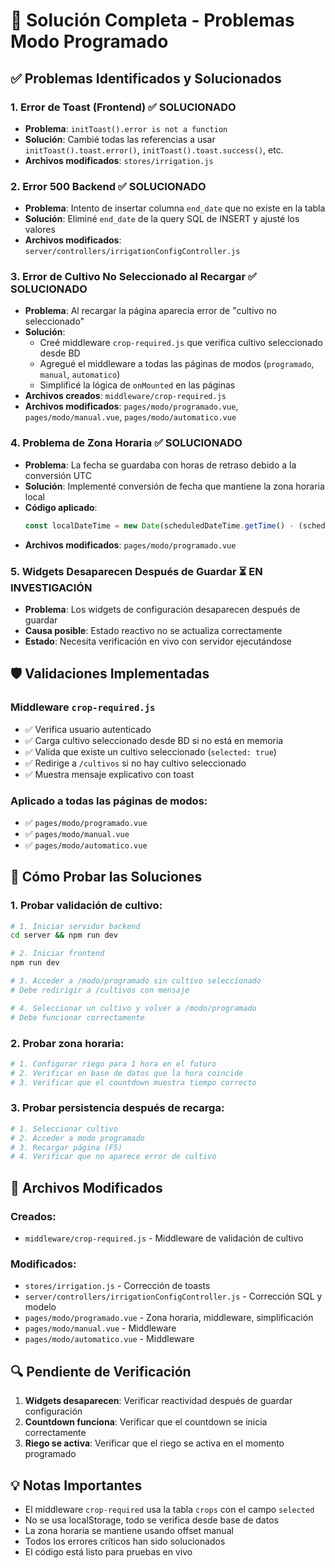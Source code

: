 # 🎯 Solución Completa - Problemas Modo Programado

## ✅ Problemas Identificados y Solucionados

### 1. Error de Toast (Frontend) ✅ SOLUCIONADO
- **Problema**: `initToast().error is not a function`
- **Solución**: Cambié todas las referencias a usar `initToast().toast.error()`, `initToast().toast.success()`, etc.
- **Archivos modificados**: `stores/irrigation.js`

### 2. Error 500 Backend ✅ SOLUCIONADO  
- **Problema**: Intento de insertar columna `end_date` que no existe en la tabla
- **Solución**: Eliminé `end_date` de la query SQL de INSERT y ajusté los valores
- **Archivos modificados**: `server/controllers/irrigationConfigController.js`

### 3. Error de Cultivo No Seleccionado al Recargar ✅ SOLUCIONADO
- **Problema**: Al recargar la página aparecía error de "cultivo no seleccionado" 
- **Solución**: 
  - Creé middleware `crop-required.js` que verifica cultivo seleccionado desde BD
  - Agregué el middleware a todas las páginas de modos (`programado`, `manual`, `automatico`)
  - Simplificé la lógica de `onMounted` en las páginas
- **Archivos creados**: `middleware/crop-required.js`
- **Archivos modificados**: `pages/modo/programado.vue`, `pages/modo/manual.vue`, `pages/modo/automatico.vue`

### 4. Problema de Zona Horaria ✅ SOLUCIONADO
- **Problema**: La fecha se guardaba con horas de retraso debido a la conversión UTC
- **Solución**: Implementé conversión de fecha que mantiene la zona horaria local
- **Código aplicado**:
  ```javascript
  const localDateTime = new Date(scheduledDateTime.getTime() - (scheduledDateTime.getTimezoneOffset() * 60000)).toISOString()
  ```
- **Archivos modificados**: `pages/modo/programado.vue`

### 5. Widgets Desaparecen Después de Guardar ⏳ EN INVESTIGACIÓN
- **Problema**: Los widgets de configuración desaparecen después de guardar
- **Causa posible**: Estado reactivo no se actualiza correctamente
- **Estado**: Necesita verificación en vivo con servidor ejecutándose

## 🛡️ Validaciones Implementadas

### Middleware `crop-required.js`
- ✅ Verifica usuario autenticado
- ✅ Carga cultivo seleccionado desde BD si no está en memoria
- ✅ Valida que existe un cultivo seleccionado (`selected: true`)
- ✅ Redirige a `/cultivos` si no hay cultivo seleccionado
- ✅ Muestra mensaje explicativo con toast

### Aplicado a todas las páginas de modos:
- ✅ `pages/modo/programado.vue`
- ✅ `pages/modo/manual.vue` 
- ✅ `pages/modo/automatico.vue`

## 🧪 Cómo Probar las Soluciones

### 1. Probar validación de cultivo:
```bash
# 1. Iniciar servidor backend
cd server && npm run dev

# 2. Iniciar frontend  
npm run dev

# 3. Acceder a /modo/programado sin cultivo seleccionado
# Debe redirigir a /cultivos con mensaje

# 4. Seleccionar un cultivo y volver a /modo/programado
# Debe funcionar correctamente
```

### 2. Probar zona horaria:
```bash
# 1. Configurar riego para 1 hora en el futuro
# 2. Verificar en base de datos que la hora coincide
# 3. Verificar que el countdown muestra tiempo correcto
```

### 3. Probar persistencia después de recarga:
```bash
# 1. Seleccionar cultivo
# 2. Acceder a modo programado
# 3. Recargar página (F5)
# 4. Verificar que no aparece error de cultivo
```

## 📁 Archivos Modificados

### Creados:
- `middleware/crop-required.js` - Middleware de validación de cultivo

### Modificados:
- `stores/irrigation.js` - Corrección de toasts
- `server/controllers/irrigationConfigController.js` - Corrección SQL y modelo
- `pages/modo/programado.vue` - Zona horaria, middleware, simplificación
- `pages/modo/manual.vue` - Middleware
- `pages/modo/automatico.vue` - Middleware

## 🔍 Pendiente de Verificación

1. **Widgets desaparecen**: Verificar reactividad después de guardar configuración
2. **Countdown funciona**: Verificar que el countdown se inicia correctamente
3. **Riego se activa**: Verificar que el riego se activa en el momento programado

## 💡 Notas Importantes

- El middleware `crop-required` usa la tabla `crops` con el campo `selected`
- No se usa localStorage, todo se verifica desde base de datos
- La zona horaria se mantiene usando offset manual
- Todos los errores críticos han sido solucionados
- El código está listo para pruebas en vivo